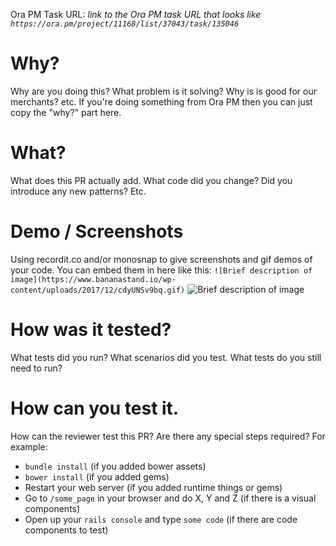 Ora PM Task URL: _link to the Ora PM task URL that looks like `https://ora.pm/project/11168/list/37043/task/135046`_

# Why?
Why are you doing this? What problem is it solving? Why is is good for our merchants? etc. If you're doing something from Ora PM then you can just copy the "why?" part here.

# What?
What does this PR actually add. What code did you change? Did you introduce any new patterns? Etc.

# Demo / Screenshots
Using recordit.co and/or monosnap to give screenshots and gif demos of your code. You can embed them in here like this: `![Brief description of image](https://www.bananastand.io/wp-content/uploads/2017/12/cdyUNSv9bq.gif)`
![Brief description of image](https://www.bananastand.io/wp-content/uploads/2017/12/cdyUNSv9bq.gif)


# How was it tested?
What tests did you run? What scenarios did you test. What tests do you still need to run?

# How can you test it.
How can the reviewer test this PR? Are there any special steps required? For example:
* `bundle install` (if you added bower assets)
* `bower install` (if you added gems)
* Restart your web server (if you added runtime things or gems)
* Go to `/some_page` in your browser and do X, Y and Z (if there is a visual components)
* Open up your `rails console` and type `some code` (if there are code components to test)